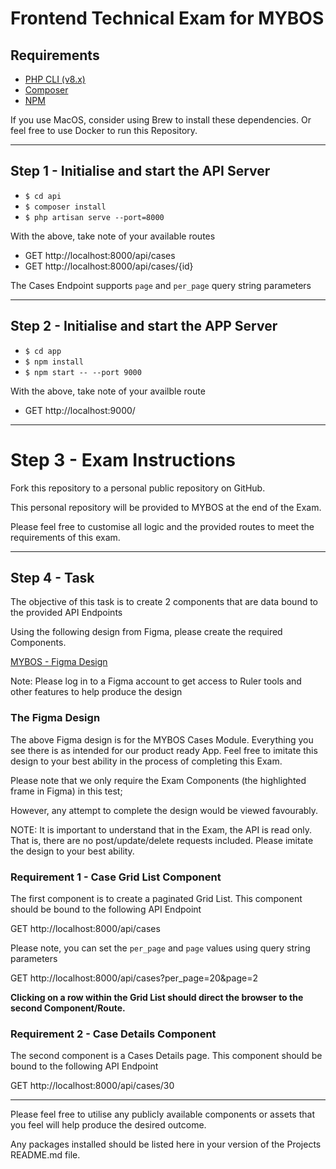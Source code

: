 # Frontend Technical Exam for MYBOS

## Requirements
- [PHP CLI (v8.x)](https://www.digitalocean.com/community/tutorials/how-to-install-php-8-1-and-set-up-a-local-development-environment-on-ubuntu-22-04)
- [Composer](https://getcomposer.org/doc/00-intro.md#installation-linux-unix-macos)
- [NPM](https://docs.npmjs.com/downloading-and-installing-node-js-and-npm)

If you use MacOS, consider using Brew to install these dependencies.
Or feel free to use Docker to run this Repository.

---

## Step 1 - Initialise and start the API Server
- `$ cd api`
- `$ composer install`
- `$ php artisan serve --port=8000`

With the above, take note of your available routes
- GET http://localhost:8000/api/cases
- GET http://localhost:8000/api/cases/{id}

The Cases Endpoint supports `page` and `per_page` query string parameters

---

## Step 2 - Initialise and start the APP Server
- `$ cd app`
- `$ npm install`
- `$ npm start -- --port 9000`

With the above, take note of your availble route
- GET http://localhost:9000/

---

# Step 3 - Exam Instructions
Fork this repository to a personal public repository on GitHub.

This personal repository will be provided to MYBOS at the end of the Exam.

Please feel free to customise all logic and the provided routes to meet the requirements of this exam.

---

## Step 4 - Task

The objective of this task is to create 2 components that are data bound to the provided API Endpoints

Using the following design from Figma, please create the required Components.

[MYBOS - Figma Design](https://www.figma.com/file/xXIsvJmavZ6g92Cfhdn1bw/Cases?type=design&node-id=0%3A1&mode=design&t=kIPB2pPGVsHC3ftM-1)

Note: Please log in to a Figma account to get access to Ruler tools and other features to help produce the design

### The Figma Design
The above Figma design is for the MYBOS Cases Module. Everything you see there is as intended for our product ready App.
Feel free to imitate this design to your best ability in the process of completing this Exam.

Please note that we only require the Exam Components (the highlighted frame in Figma) in this test;

However, any attempt to complete the design would be viewed favourably.

NOTE: It is important to understand that in the Exam, the API is read only. That is, there are no post/update/delete
requests included. Please imitate the design to your best ability.

### Requirement 1 - Case Grid List Component

The first component is to create a paginated Grid List. This component should be bound to the following API Endpoint

GET http://localhost:8000/api/cases

Please note, you can set the `per_page` and `page` values using query string parameters

GET http://localhost:8000/api/cases?per_page=20&page=2

**Clicking on a row within the Grid List should direct the browser to the second Component/Route.**

### Requirement 2 - Case Details Component

The second component is a Cases Details page. This component should be bound to the following API Endpoint

GET http://localhost:8000/api/cases/30

---

Please feel free to utilise any publicly available components or assets that you feel will help produce the desired outcome.

Any packages installed should be listed here in your version of the Projects README.md file.
